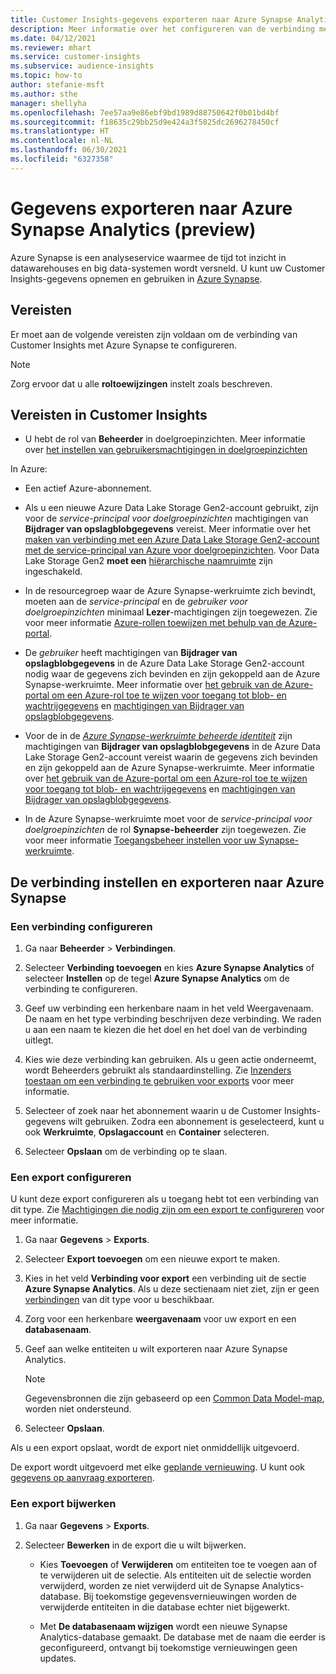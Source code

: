 ```yaml
---
title: Customer Insights-gegevens exporteren naar Azure Synapse Analytics
description: Meer informatie over het configureren van de verbinding met Azure Synapse Analytics.
ms.date: 04/12/2021
ms.reviewer: mhart
ms.service: customer-insights
ms.subservice: audience-insights
ms.topic: how-to
author: stefanie-msft
ms.author: sthe
manager: shellyha
ms.openlocfilehash: 7ee57aa9e86ebf9bd1989d88750642f0b01bd4bf
ms.sourcegitcommit: f18635c29bb25d9e424a3f5825dc2696278450cf
ms.translationtype: HT
ms.contentlocale: nl-NL
ms.lasthandoff: 06/30/2021
ms.locfileid: "6327358"
---
```

# <a name="export-data-to-azure-synapse-analytics-preview"></a>Gegevens exporteren naar Azure Synapse Analytics (preview)

Azure Synapse is een analyseservice waarmee de tijd tot inzicht in datawarehouses en big data-systemen wordt versneld. U kunt uw Customer Insights-gegevens opnemen en gebruiken in [Azure Synapse](/azure/synapse-analytics/overview-what-is).

## <a name="prerequisites"></a>Vereisten

Er moet aan de volgende vereisten zijn voldaan om de verbinding van Customer Insights met Azure Synapse te configureren.

> [!NOTE]
> Zorg ervoor dat u alle **roltoewijzingen** instelt zoals beschreven.  

## <a name="prerequisites-in-customer-insights"></a>Vereisten in Customer Insights

* U hebt de rol van **Beheerder** in doelgroepinzichten. Meer informatie over [het instellen van gebruikersmachtigingen in doelgroepinzichten](permissions.md#assign-roles-and-permissions)

In Azure: 

- Een actief Azure-abonnement.

- Als u een nieuwe Azure Data Lake Storage Gen2-account gebruikt, zijn voor de *service-principal voor doelgroepinzichten* machtigingen van **Bijdrager van opslagblobgegevens** vereist. Meer informatie over het [maken van verbinding met een Azure Data Lake Storage Gen2-account met de service-principal van Azure voor doelgroepinzichten](connect-service-principal.md). Voor Data Lake Storage Gen2 **moet een** [hiërarchische naamruimte](/azure/storage/blobs/data-lake-storage-namespace) zijn ingeschakeld.

- In de resourcegroep waar de Azure Synapse-werkruimte zich bevindt, moeten aan de *service-principal* en de *gebruiker voor doelgroepinzichten* minimaal **Lezer**-machtigingen zijn toegewezen. Zie voor meer informatie [Azure-rollen toewijzen met behulp van de Azure-portal](/azure/role-based-access-control/role-assignments-portal).

- De *gebruiker* heeft machtigingen van **Bijdrager van opslagblobgegevens** in de Azure Data Lake Storage Gen2-account nodig waar de gegevens zich bevinden en zijn gekoppeld aan de Azure Synapse-werkruimte. Meer informatie over [het gebruik van de Azure-portal om een Azure-rol toe te wijzen voor toegang tot blob- en wachtrijgegevens](/azure/storage/common/storage-auth-aad-rbac-portal) en [machtigingen van Bijdrager van opslagblobgegevens](/azure/role-based-access-control/built-in-roles#storage-blob-data-contributor).

- Voor de in de *[Azure Synapse-werkruimte beheerde identiteit](/azure/synapse-analytics/security/synapse-workspace-managed-identity)* zijn machtigingen van **Bijdrager van opslagblobgegevens** in de Azure Data Lake Storage Gen2-account vereist waarin de gegevens zich bevinden en zijn gekoppeld aan de Azure Synapse-werkruimte. Meer informatie over [het gebruik van de Azure-portal om een Azure-rol toe te wijzen voor toegang tot blob- en wachtrijgegevens](/azure/storage/common/storage-auth-aad-rbac-portal) en [machtigingen van Bijdrager van opslagblobgegevens](/azure/role-based-access-control/built-in-roles#storage-blob-data-contributor).

- In de Azure Synapse-werkruimte moet voor de *service-principal voor doelgroepinzichten* de rol **Synapse-beheerder** zijn toegewezen. Zie voor meer informatie [Toegangsbeheer instellen voor uw Synapse-werkruimte](/azure/synapse-analytics/security/how-to-set-up-access-control).

## <a name="set-up-the-connection-and-export-to-azure-synapse"></a>De verbinding instellen en exporteren naar Azure Synapse

### <a name="configure-a-connection"></a>Een verbinding configureren

1. Ga naar **Beheerder** > **Verbindingen**.

1. Selecteer **Verbinding toevoegen** en kies **Azure Synapse Analytics** of selecteer **Instellen** op de tegel **Azure Synapse Analytics** om de verbinding te configureren.

1. Geef uw verbinding een herkenbare naam in het veld Weergavenaam. De naam en het type verbinding beschrijven deze verbinding. We raden u aan een naam te kiezen die het doel en het doel van de verbinding uitlegt.

1. Kies wie deze verbinding kan gebruiken. Als u geen actie onderneemt, wordt Beheerders gebruikt als standaardinstelling. Zie [Inzenders toestaan om een verbinding te gebruiken voor exports](connections.md#allow-contributors-to-use-a-connection-for-exports) voor meer informatie.

1. Selecteer of zoek naar het abonnement waarin u de Customer Insights-gegevens wilt gebruiken. Zodra een abonnement is geselecteerd, kunt u ook **Werkruimte**, **Opslagaccount** en **Container** selecteren.

1. Selecteer **Opslaan** om de verbinding op te slaan.

### <a name="configure-an-export"></a>Een export configureren

U kunt deze export configureren als u toegang hebt tot een verbinding van dit type. Zie [Machtigingen die nodig zijn om een export te configureren](export-destinations.md#set-up-a-new-export) voor meer informatie.

1. Ga naar **Gegevens** > **Exports**.

1. Selecteer **Export toevoegen** om een nieuwe export te maken.

1. Kies in het veld **Verbinding voor export** een verbinding uit de sectie **Azure Synapse Analytics**. Als u deze sectienaam niet ziet, zijn er geen [verbindingen](connections.md) van dit type voor u beschikbaar.

1. Zorg voor een herkenbare **weergavenaam** voor uw export en een **databasenaam**.

1. Geef aan welke entiteiten u wilt exporteren naar Azure Synapse Analytics.
   > [!NOTE]
   > Gegevensbronnen die zijn gebaseerd op een [Common Data Model-map](connect-common-data-model.md), worden niet ondersteund.

2. Selecteer **Opslaan**.

Als u een export opslaat, wordt de export niet onmiddellijk uitgevoerd.

De export wordt uitgevoerd met elke [geplande vernieuwing](system.md#schedule-tab). U kunt ook [gegevens op aanvraag exporteren](export-destinations.md#run-exports-on-demand).

### <a name="update-an-export"></a>Een export bijwerken

1. Ga naar **Gegevens** > **Exports**.

1. Selecteer **Bewerken** in de export die u wilt bijwerken.

   - Kies **Toevoegen** of **Verwijderen** om entiteiten toe te voegen aan of te verwijderen uit de selectie. Als entiteiten uit de selectie worden verwijderd, worden ze niet verwijderd uit de Synapse Analytics-database. Bij toekomstige gegevensvernieuwingen worden de verwijderde entiteiten in die database echter niet bijgewerkt.

   - Met **De databasenaam wijzigen** wordt een nieuwe Synapse Analytics-database gemaakt. De database met de naam die eerder is geconfigureerd, ontvangt bij toekomstige vernieuwingen geen updates.
